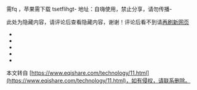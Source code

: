 需fq ，苹果需下载 tsetflihgt-
地址：自嗨使用，禁止分享，请勿传播-

此处为隐藏内容，请评论后查看隐藏内容，谢谢！评论后看不到请[再刷新网页](javascript:location.reload();)

-
-
-
-

-

本文转自 [https://www.eqishare.com/technology/11.html](https://www.eqishare.com/technology/11.html)，如有侵权，请联系删除。